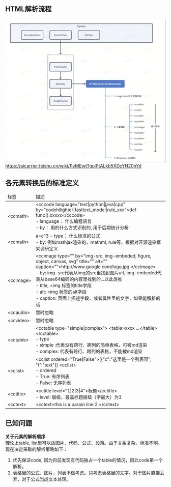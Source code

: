 ## HTML解析流程

![](../../../../docs/images/HTMLExtractor.png)
https://aicarrier.feishu.cn/wiki/PyMEwtTguiPtALkb5XDcYH20nYd

## 各元素转换后的标准定义

<table>
    <thead><td>标签</td><td>描述</td></thead>
    <tr>
        <td>&lt;ccmath&gt;</td>
        <td>
            &lt;cccode language="text|python|java|cpp"  by="codehilighter|fasttext_model|rule_xxx">def func():xxxxx&lt;/cccode&gt;<br/>
            - language：  什么编程语言<br/>
            - by： 用的什么方式识别的, 用于后期统计分析<br/>
        </td>
    </tr>
    <tr>
        <td>&lt;ccmath&gt;</td>
        <td>
            <ccmath type="kelatx|mathjax|mathml|??"  by=""> a=c^3</ccmath>
            - type： 什么标准的公式<br/>
            - by: 例如mathjax渲染的，mathml, rule等，根据对开源渲染框架调研定义<br/>
        </td>
    </tr>
    <tr>
        <td>&lt;ccimage&gt;</td>
        <td>
            &lt;ccimage type=""  by="img-src, img-embeded,  figure, object, canvas, svg"   title=""  alt=""  caption=""&gt;http://www.google.com/logo.jpg &lt;/ccimage&gt;<br/>
            - by: img-src代表从img的src里找到图片url, img-embeded代表从base64编码的内容里找到的...以此类推<br/>
            - title,   &lt;img 标签的title字段<br/>
            - alt: &lt;img  标签的alt字段<br/>
            - caption: 页面上描述字段，或者属性里的文字，如果能解析的话<br/>
        </td>
    </tr>
    <tr>
        <td>&lt;ccaudio&gt;</td>
        <td>
            暂时忽略
        </td>
    </tr>
    <tr>
        <td>&lt;ccvideo&gt;</td>
        <td>
            暂时忽略
        </td>
    </tr>
    <tr>
        <td>&lt;cctable&gt;</td>
        <td>
            &lt;cctable type="simple|complex"&gt; &lt;table&gt;xxxx ...&lt;/table&gt;&lt;/cctable&gt;<br/>
            - type<br/>
              - simple :代表没有跨行、跨列的简单表格，可被md渲染<br/>
              - complex: 代表有跨行、跨列的表格，不能被md渲染<br/>
        </td>
    </tr>
    <tr>
        <td>&lt;cclist&gt;</td>
        <td>
            &lt;cclist ordered="True|False"&gt;[{"c":"这里是一个列表项", "t":"text"}] &lt;cclist&gt;<br/>
            - ordered<br/>
              - True: 有序列表<br/>
              - False: 无序列表<br/>
        </td>
    </tr>
    <tr>
        <td>&lt;cctitle&gt;</td>
        <td>
            &lt;cctitle  level="1|2|3|4"&gt;标题&lt;/cctitle&gt;<br/>
            - level: 层级，最高标题层级（字最大）为1<br/>
        </td>
    </tr>
    <tr>
        <td>&lt;cctext&gt;</td>
        <td>
            &lt;cctext&gt;this is a para\n line 2.&lt;/cctext&gt;<br/>
        </td>
    </tr>
</table>

## 已知问题

**关于元素的解析顺序**<br>
理论上table, list里可以放图片、代码、公式、段落。由于关系复杂，标准不明。现在决定采取的解析策略如下：

1. 优先保证code, 因为目前发现有代码独占一个table的情况，因此code第一个解析。
2. 表格里的公式、图片、列表不做考虑。只考虑表格里的文字。对于图片直接丢弃，对于公式当成文本处理。
